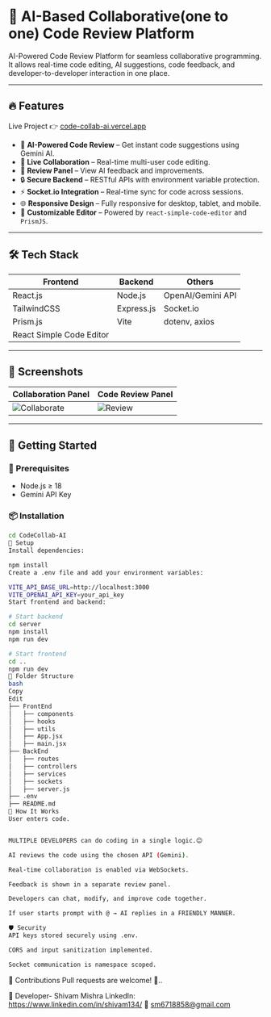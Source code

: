 # 🤖 AI-Based Collaborative(one to one) Code Review Platform

AI-Powered Code Review Platform for seamless collaborative programming. It allows real-time code editing, AI suggestions, code feedback, and developer-to-developer interaction in one place.

---

## 🔥 Features
Live Project 👉 [code-collab-ai.vercel.app](https://code-collab-ai.vercel.app/)
- 🧠 **AI-Powered Code Review** – Get instant code suggestions using Gemini AI.
- 👥 **Live Collaboration** – Real-time multi-user code editing.
- 💬 **Review Panel** – View AI feedback and improvements.
- 🔒 **Secure Backend** – RESTful APIs with environment variable protection.
- ⚡ **Socket.io Integration** – Real-time sync for code across sessions.
- 🌐 **Responsive Design** – Fully responsive for desktop, tablet, and mobile.
- 🧩 **Customizable Editor** – Powered by `react-simple-code-editor` and `PrismJS`.

---

## 🛠️ Tech Stack

| Frontend                | Backend     | Others               |
|-------------------------|-------------|-----------------------|
| React.js                | Node.js     | OpenAI/Gemini API     |
| TailwindCSS             | Express.js  | Socket.io             |
| Prism.js                | Vite        | dotenv, axios         |
| React Simple Code Editor|             |                       |

---

## 📸 Screenshots

| Collaboration Panel | Code Review Panel |
|---------------------|-------------------|
| ![Collaborate](https://github.com/user-attachments/assets/ef279da1-14aa-490e-a52e-9a2d3a2bd679) | ![Review](https://github.com/user-attachments/assets/26a25f8d-545e-4218-a5bc-4fdb096e3ce4) |

---

## 🚀 Getting Started

### 🔧 Prerequisites

- Node.js ≥ 18  
- Gemini API Key

### 📦 Installation

```bash
cd CodeCollab-AI
📁 Setup
Install dependencies:

npm install
Create a .env file and add your environment variables:

VITE_API_BASE_URL=http://localhost:3000
VITE_OPENAI_API_KEY=your_api_key
Start frontend and backend:

# Start backend
cd server
npm install
npm run dev

# Start frontend
cd ..
npm run dev
📂 Folder Structure
bash
Copy
Edit
├── FrontEnd
│   ├── components
│   ├── hooks
│   ├── utils
│   ├── App.jsx
│   ├── main.jsx
├── BackEnd
│   ├── routes
│   ├── controllers
│   ├── services
│   ├── sockets
│   ├── server.js
├── .env
├── README.md
🧠 How It Works
User enters code.


MULTIPLE DEVELOPERS can do coding in a single logic.😊

AI reviews the code using the chosen API (Gemini).

Real-time collaboration is enabled via WebSockets.

Feedback is shown in a separate review panel.

Developers can chat, modify, and improve code together.

If user starts prompt with @ → AI replies in a FRIENDLY MANNER.

🛡️ Security
API keys stored securely using .env.

CORS and input sanitization implemented.

Socket communication is namespace scoped.

```
🤝 Contributions
Pull requests are welcome! 🙌..

🙋 Developer- 
Shivam Mishra
LinkedIn: https://www.linkedin.com/in/shivam134/
📧 sm6718858@gmail.com
```
